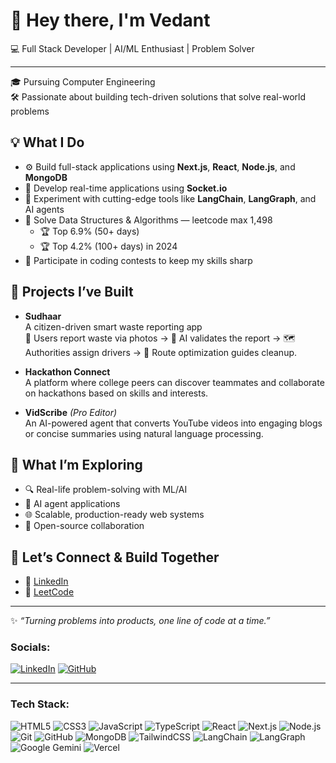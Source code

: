 # 👋 Hey there, I'm Vedant

💻 Full Stack Developer | AI/ML Enthusiast | Problem Solver  

---

🎓 Pursuing Computer Engineering  
🛠️ Passionate about building tech-driven solutions that solve real-world problems  

## 💡 What I Do

- ⚙️ Build full-stack applications using **Next.js**, **React**, **Node.js**, and **MongoDB**
- 🔄 Develop real-time applications using **Socket.io**
- 🧠 Experiment with cutting-edge tools like **LangChain**, **LangGraph**, and AI agents
- 🧮 Solve Data Structures & Algorithms  — leetcode max 1,498  
  - 🏆 Top 6.9% (50+ days)  
  - 🏆 Top 4.2% (100+ days) in 2024  
- 🧪 Participate in coding contests to keep my skills sharp  

## 🔧 Projects I’ve Built

- **Sudhaar**  
  A citizen-driven smart waste reporting app  
  📸 Users report waste via photos → 🧠 AI validates the report → 🗺️ Authorities assign drivers → 🚛 Route optimization guides cleanup.

- **Hackathon Connect**  
  A platform where college peers can discover teammates and collaborate on hackathons based on skills and interests.

- **VidScribe** *(Pro Editor)*  
  An AI-powered agent that converts YouTube videos into engaging blogs or concise summaries using natural language processing.

## 🌱 What I’m Exploring

- 🔍 Real-life problem-solving with ML/AI
- 🤖 AI agent applications
- 🌐 Scalable, production-ready web systems
- 🧩 Open-source collaboration

## 🤝 Let’s Connect & Build Together

- 🔗 [LinkedIn](https://www.linkedin.com/in/vedant-shingote-1827802a8/)
- 🧠 [LeetCode](https://leetcode.com/u/vedantshingote11/)

---

✨ *“Turning problems into products, one line of code at a time.”*

### **Socials:**
[![LinkedIn](https://img.shields.io/badge/-LinkedIn-blue)](https://www.linkedin.com/in/vedant-shingote-1827802a8/)
[![GitHub](https://img.shields.io/badge/-GitHub-lightgrey)](https://github.com/VedantShingote11)

---

### **Tech Stack:**
![HTML5](https://img.shields.io/badge/-HTML5-E34F26?style=flat-square&logo=html5&logoColor=white)
![CSS3](https://img.shields.io/badge/-CSS3-1572B6?style=flat-square&logo=css3)
![JavaScript](https://img.shields.io/badge/-JavaScript-F7DF1E?style=flat-square&logo=javascript&logoColor=black)
![TypeScript](https://img.shields.io/badge/-TypeScript-007ACC?style=flat-square&logo=typescript)
![React](https://img.shields.io/badge/-React-61DAFB?style=flat-square&logo=react)
![Next.js](https://img.shields.io/badge/-Next.js-000000?style=flat-square&logo=next.js)
![Node.js](https://img.shields.io/badge/-Node.js-339933?style=flat-square&logo=node.js&logoColor=white)
![Git](https://img.shields.io/badge/-Git-F05032?style=flat-square&logo=git&logoColor=white)
![GitHub](https://img.shields.io/badge/-GitHub-181717?style=flat-square&logo=github)
![MongoDB](https://img.shields.io/badge/-MongoDB-47A248?style=flat-square&logo=mongodb&logoColor=white)
![TailwindCSS](https://img.shields.io/badge/-TailwindCSS-06B6D4?style=flat-square&logo=tailwind-css&logoColor=white)
![LangChain](https://img.shields.io/badge/-LangChain-000000?style=flat-square&logo=langchain)
![LangGraph](https://img.shields.io/badge/-LangGraph-blueviolet?style=flat-square)
![Google Gemini](https://img.shields.io/badge/-Gemini-4285F4?style=flat-square&logo=google)
![Vercel](https://img.shields.io/badge/-Vercel-000000?style=flat-square&logo=vercel)
